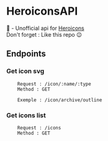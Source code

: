 # HeroiconsAPI
🚀 - Unofficial api for <a href="https://github.com/tailwindlabs/heroicons">Heroicons</a>
<br/>
Don't forget : Like this repo 😉

## Endpoints
### Get icon svg
        Request : /icon/:name/:type
        Method : GET

        Exemple : /icon/archive/outline

### Get icons list
        Request : /icons
        Method : GET
